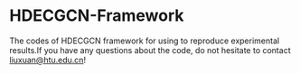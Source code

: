 # HDECGCN-Framework
The codes of HDECGCN framework for using to reproduce experimental results.If you have any questions about the code, do not hesitate to contact liuxuan@htu.edu.cn!
